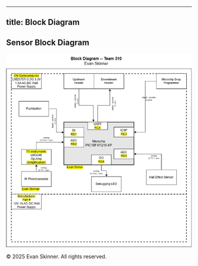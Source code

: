 
---
title: Block Diagram
---

## Sensor Block Diagram

![Block Diagram](Skinner310.drawio.png)

&copy; 2025 Evan Skinner. All rights reserved.
